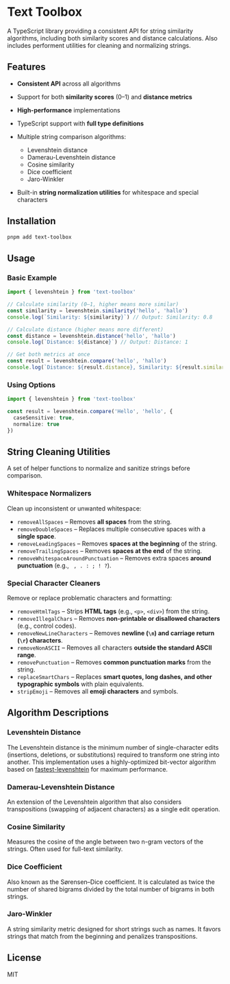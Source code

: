 # Text Toolbox

A TypeScript library providing a consistent API for string similarity algorithms, including both similarity scores and distance calculations. Also includes performent utilities for cleaning and normalizing strings.

## Features

* **Consistent API** across all algorithms
* Support for both **similarity scores** (0–1) and **distance metrics**
* **High-performance** implementations
* TypeScript support with **full type definitions**
* Multiple string comparison algorithms:

  * Levenshtein distance
  * Damerau-Levenshtein distance
  * Cosine similarity
  * Dice coefficient
  * Jaro-Winkler
* Built-in **string normalization utilities** for whitespace and special characters

## Installation

```bash
pnpm add text-toolbox
```

## Usage

### Basic Example

```ts
import { levenshtein } from 'text-toolbox'

// Calculate similarity (0–1, higher means more similar)
const similarity = levenshtein.similarity('hello', 'hallo')
console.log(`Similarity: ${similarity}`) // Output: Similarity: 0.8

// Calculate distance (higher means more different)
const distance = levenshtein.distance('hello', 'hallo')
console.log(`Distance: ${distance}`) // Output: Distance: 1

// Get both metrics at once
const result = levenshtein.compare('hello', 'hallo')
console.log(`Distance: ${result.distance}, Similarity: ${result.similarity}`)
```

### Using Options

```ts
import { levenshtein } from 'text-toolbox'

const result = levenshtein.compare('Hello', 'hello', {
  caseSensitive: true,
  normalize: true
})
```

## String Cleaning Utilities

A set of helper functions to normalize and sanitize strings before comparison.

### Whitespace Normalizers

Clean up inconsistent or unwanted whitespace:

* `removeAllSpaces` – Removes **all spaces** from the string.
* `removeDoubleSpaces` – Replaces multiple consecutive spaces with a **single space**.
* `removeLeadingSpaces` – Removes **spaces at the beginning** of the string.
* `removeTrailingSpaces` – Removes **spaces at the end** of the string.
* `removeWhitespaceAroundPunctuation` – Removes extra spaces **around punctuation** (e.g., ` , . : ; ! ?`).

### Special Character Cleaners

Remove or replace problematic characters and formatting:

* `removeHtmlTags` – Strips **HTML tags** (e.g., `<p>`, `<div>`) from the string.
* `removeIllegalChars` – Removes **non-printable or disallowed characters** (e.g., control codes).
* `removeNewLineCharacters` – Removes **newline (`\n`) and carriage return (`\r`) characters**.
* `removeNonASCII` – Removes all characters **outside the standard ASCII range**.
* `removePunctuation` – Removes **common punctuation marks** from the string.
* `replaceSmartChars` – Replaces **smart quotes, long dashes, and other typographic symbols** with plain equivalents.
* `stripEmoji` – Removes all **emoji characters** and symbols.

## Algorithm Descriptions

### Levenshtein Distance

The Levenshtein distance is the minimum number of single-character edits (insertions, deletions, or substitutions) required to transform one string into another. This implementation uses a highly-optimized bit-vector algorithm based on [fastest-levenshtein](https://github.com/ka-weihe/fastest-levenshtein) for maximum performance.

### Damerau-Levenshtein Distance

An extension of the Levenshtein algorithm that also considers transpositions (swapping of adjacent characters) as a single edit operation.

### Cosine Similarity

Measures the cosine of the angle between two n-gram vectors of the strings. Often used for full-text similarity.

### Dice Coefficient

Also known as the Sørensen–Dice coefficient. It is calculated as twice the number of shared bigrams divided by the total number of bigrams in both strings.

### Jaro-Winkler

A string similarity metric designed for short strings such as names. It favors strings that match from the beginning and penalizes transpositions.

## License

MIT
